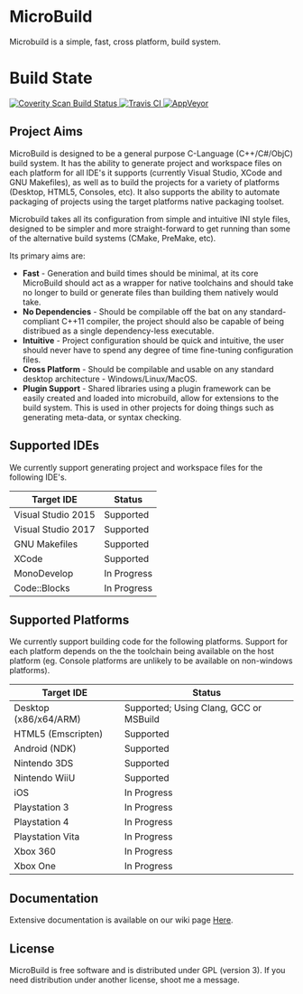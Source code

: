 # MicroBuild
Microbuild is a simple, fast, cross platform, build system.

# Build State
<a href="https://scan.coverity.com/projects/tleonarduk-microbuild">
  <img alt="Coverity Scan Build Status"
       src="https://scan.coverity.com/projects/9720/badge.svg?flat=1"/>
</a>
<a href="https://travis-ci.org/TLeonardUK/MicroBuild">
  <img alt="Travis CI"
       src="https://travis-ci.org/TLeonardUK/MicroBuild.svg?branch=master"/>
</a>
<a href="https://ci.appveyor.com/project/TLeonardUK/microbuild">
  <img alt="AppVeyor"
       src="https://ci.appveyor.com/api/projects/status/dufpylwdhvinr7m7?svg=true"/>
</a>

## Project Aims
MicroBuild is designed to be a general purpose C-Language (C++/C#/ObjC) build system. It has the ability to generate project and workspace files on each platform for all IDE's it supports (currently Visual Studio, XCode and GNU Makefiles), as well as to build the projects for a variety of platforms (Desktop, HTML5, Consoles, etc). It also supports the ability to automate packaging of projects using the target platforms native packaging toolset.

Microbuild takes all its configuration from simple and intuitive INI style files, designed to be simpler and more straight-forward to get running than some of the alternative build systems (CMake, PreMake, etc).

Its primary aims are:

+ __Fast__ - Generation and build times should be minimal, at its core MicroBuild should act as a wrapper for native toolchains and should take no longer to build or generate files than building them natively would take.
+ __No Dependencies__ - Should be compilable off the bat on any standard-compliant C++11 compiler, the project should also be capable of being distribued as a single dependency-less executable.
+ __Intuitive__ - Project configuration should be quick and intuitive, the user should never have to spend any degree of time fine-tuning configuration files.
+ __Cross Platform__ - Should be compilable and usable on any standard desktop architecture - Windows/Linux/MacOS.
+ __Plugin Support__ - Shared libraries using a plugin framework can be easily created and loaded into microbuild, allow for extensions to the build system. This is used in other projects for doing things such as generating meta-data, or syntax checking.

## Supported IDEs
We currently support generating project and workspace files for the following IDE's.

| Target IDE             | Status          |
| ---------------------- | --------------- |
| Visual Studio 2015     | Supported       |
| Visual Studio 2017     | Supported       |
| GNU Makefiles          | Supported       |
| XCode                  | Supported       |
| MonoDevelop            | In Progress     |
| Code::Blocks           | In Progress     |

## Supported Platforms
We currently support building code for the following platforms. Support for each platform depends on the the toolchain being available on the host platform (eg. Console platforms are unlikely to be available on non-windows platforms).

| Target IDE             | Status                                       |
| ---------------------- | -------------------------------------------- |
| Desktop (x86/x64/ARM)  | Supported; Using Clang, GCC or MSBuild       |
| HTML5 (Emscripten)     | Supported                                    |
| Android (NDK)          | Supported                                    |
| Nintendo 3DS           | Supported                                    |
| Nintendo WiiU          | Supported                                    |
| iOS                    | In Progress                                  |
| Playstation 3          | In Progress                                  |
| Playstation 4          | In Progress                                  |
| Playstation Vita       | In Progress                                  |
| Xbox 360               | In Progress                                  |
| Xbox One               | In Progress                                  |

## Documentation
Extensive documentation is available on our wiki page <a href="https://github.com/TLeonardUK/MicroBuild/wiki">Here</a>.

## License
MicroBuild is free software and is distributed under GPL (version 3). If you need distribution under another license, shoot me a message.
